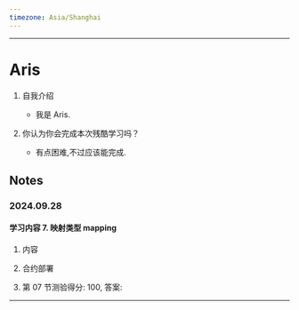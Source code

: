 ```yaml
---
timezone: Asia/Shanghai
---
```


---

# Aris

1. 自我介绍
    - 我是 Aris.

2. 你认为你会完成本次残酷学习吗？
    - 有点困难,不过应该能完成.

## Notes

<!-- Content_START -->

### 2024.09.28

#### 学习内容 7. 映射类型 mapping

1. 内容

2. 合约部署

3. 第 07 节测验得分: 100, 答案: 

---



<!-- Content_END -->

